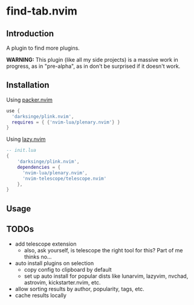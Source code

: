 # find-tab.nvim

## Introduction

A plugin to find more plugins.

**WARNING:** This plugin (like all my side projects) is a massive work in
progress, as in "pre-alpha", as in don't be surprised if it doesn't work.

## Installation

Using [packer.nvim](https://github.com/wbthomason/packer.nvim)

```lua
use {
  'darksinge/plink.nvim',
  requires = { {'nvim-lua/plenary.nvim'} }
}
```

Using [lazy.nvim](https://github.com/folke/lazy.nvim)

```lua
-- init.lua
{
    'darksinge/plink.nvim',
    dependencies = {
      'nvim-lua/plenary.nvim',
      'nvim-telescope/telescope.nvim'
    },
}
```

## Usage

## TODOs

- add telescope extension
  - also, ask yourself, is telescope the right tool for this? Part of me thinks
    no...
- auto install plugins on selection
  - copy config to clipboard by default
  - set up auto install for popular dists like lunarvim, lazyvim, nvchad,
    astrovim, kickstarter.nvim, etc.
- allow sorting results by author, popularity, tags, etc.
- cache results locally
